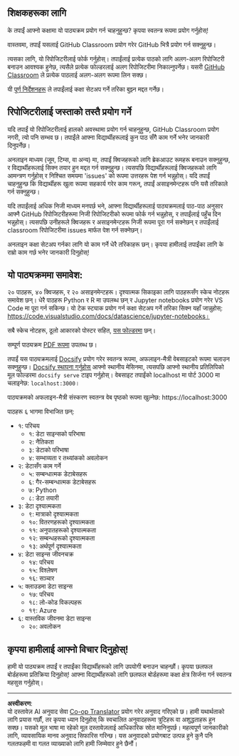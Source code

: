 <!--
CO_OP_TRANSLATOR_METADATA:
{
  "original_hash": "87f157ea00d36c1d12c14390d9852b50",
  "translation_date": "2025-08-27T16:38:02+00:00",
  "source_file": "for-teachers.md",
  "language_code": "ne"
}
-->
## शिक्षकहरूका लागि

के तपाईं आफ्नो कक्षामा यो पाठ्यक्रम प्रयोग गर्न चाहनुहुन्छ? कृपया स्वतन्त्र रूपमा प्रयोग गर्नुहोस्!

वास्तवमा, तपाईं यसलाई GitHub Classroom प्रयोग गरेर GitHub भित्रै प्रयोग गर्न सक्नुहुन्छ।

त्यसका लागि, यो रिपोजिटरीलाई फोर्क गर्नुहोस्। तपाईंलाई प्रत्येक पाठको लागि अलग-अलग रिपोजिटरी बनाउन आवश्यक हुनेछ, त्यसैले प्रत्येक फोल्डरलाई अलग रिपोजिटरीमा निकाल्नुपर्नेछ। यसरी [GitHub Classroom](https://classroom.github.com/classrooms) ले प्रत्येक पाठलाई अलग-अलग रूपमा लिन सक्छ। 

यी [पूर्ण निर्देशनहरू](https://github.blog/2020-03-18-set-up-your-digital-classroom-with-github-classroom/) ले तपाईंलाई कक्षा सेटअप गर्ने तरिका बुझ्न मद्दत गर्नेछ।

## रिपोजिटरीलाई जस्ताको तस्तै प्रयोग गर्ने

यदि तपाईं यो रिपोजिटरीलाई हालको अवस्थामा प्रयोग गर्न चाहनुहुन्छ, GitHub Classroom प्रयोग नगरी, त्यो पनि सम्भव छ। तपाईंले आफ्ना विद्यार्थीहरूलाई कुन पाठ सँगै काम गर्ने भनेर जानकारी दिनुपर्नेछ।

अनलाइन माध्यम (जूम, टिम्स, वा अन्य) मा, तपाईं क्विजहरूको लागि ब्रेकआउट रूमहरू बनाउन सक्नुहुन्छ, र विद्यार्थीहरूलाई सिक्न तयार हुन मद्दत गर्न सक्नुहुन्छ। त्यसपछि विद्यार्थीहरूलाई क्विजहरूको लागि आमन्त्रण गर्नुहोस् र निश्चित समयमा 'issues' को रूपमा उत्तरहरू पेश गर्न भन्नुहोस्। यदि तपाईं चाहनुहुन्छ कि विद्यार्थीहरू खुला रूपमा सहकार्य गरेर काम गरून्, तपाईं असाइनमेन्टहरू पनि यसै तरिकाले गर्न सक्नुहुन्छ।

यदि तपाईंलाई अधिक निजी माध्यम मनपर्छ भने, आफ्ना विद्यार्थीहरूलाई पाठ्यक्रमलाई पाठ-पाठ अनुसार आफ्नै GitHub रिपोजिटरीहरूमा निजी रिपोजिटरीको रूपमा फोर्क गर्न भन्नुहोस्, र तपाईंलाई पहुँच दिन भन्नुहोस्। त्यसपछि उनीहरूले क्विजहरू र असाइनमेन्टहरू निजी रूपमा पूरा गर्न सक्नेछन् र तपाईंलाई classroom रिपोजिटरीमा issues मार्फत पेश गर्न सक्नेछन्।

अनलाइन कक्षा सेटअप गर्नका लागि यो काम गर्ने धेरै तरिकाहरू छन्। कृपया हामीलाई तपाईंका लागि के राम्रो काम गर्छ भनेर जानकारी दिनुहोस्!

## यो पाठ्यक्रममा समावेश:

२० पाठहरू, ४० क्विजहरू, र २० असाइनमेन्टहरू। दृश्यात्मक सिकाइका लागि पाठहरूसँग स्केच नोटहरू समावेश छन्। धेरै पाठहरू Python र R मा उपलब्ध छन् र Jupyter notebooks प्रयोग गरेर VS Code मा पूरा गर्न सकिन्छ। यो टेक स्ट्याक प्रयोग गर्न कक्षा सेटअप गर्ने तरिका सिक्न यहाँ जान्नुहोस्: https://code.visualstudio.com/docs/datascience/jupyter-notebooks।

सबै स्केच नोटहरू, ठूलो आकारको पोस्टर सहित, [यस फोल्डरमा](../../sketchnotes) छन्।

सम्पूर्ण पाठ्यक्रम [PDF रूपमा](../../pdf/readme.pdf) उपलब्ध छ।

तपाईं यस पाठ्यक्रमलाई [Docsify](https://docsify.js.org/#/) प्रयोग गरेर स्वतन्त्र रूपमा, अफलाइन-मैत्री वेबसाइटको रूपमा चलाउन सक्नुहुन्छ। [Docsify स्थापना गर्नुहोस्](https://docsify.js.org/#/quickstart) आफ्नो स्थानीय मेसिनमा, त्यसपछि आफ्नो स्थानीय प्रतिलिपिको मूल फोल्डरमा `docsify serve` टाइप गर्नुहोस्। वेबसाइट तपाईंको localhost मा पोर्ट 3000 मा चलाइनेछ: `localhost:3000`।

पाठ्यक्रमको अफलाइन-मैत्री संस्करण स्वतन्त्र वेब पृष्ठको रूपमा खुल्नेछ: https://localhost:3000

पाठहरू ६ भागमा विभाजित छन्:

- १: परिचय
    - १: डेटा साइन्सको परिभाषा
    - २: नैतिकता
    - ३: डेटाको परिभाषा
    - ४: सम्भाव्यता र तथ्यांकको अवलोकन
- २: डेटासँग काम गर्ने
    - ५: सम्बन्धात्मक डेटाबेसहरू
    - ६: गैर-सम्बन्धात्मक डेटाबेसहरू
    - ७: Python
    - ८: डेटा तयारी
- ३: डेटा दृश्यात्मकता
    - ९: मात्राको दृश्यात्मकता
    - १०: वितरणहरूको दृश्यात्मकता
    - ११: अनुपातहरूको दृश्यात्मकता
    - १२: सम्बन्धहरूको दृश्यात्मकता
    - १३: अर्थपूर्ण दृश्यात्मकता
- ४: डेटा साइन्स जीवनचक्र
    - १४: परिचय
    - १५: विश्लेषण
    - १६: सञ्चार
- ५: क्लाउडमा डेटा साइन्स
    - १७: परिचय
    - १८: लो-कोड विकल्पहरू
    - १९: Azure
- ६: वास्तविक जीवनमा डेटा साइन्स
    - २०: अवलोकन

## कृपया हामीलाई आफ्नो विचार दिनुहोस्!

हामी यो पाठ्यक्रम तपाईं र तपाईंका विद्यार्थीहरूको लागि उपयोगी बनाउन चाहन्छौं। कृपया छलफल बोर्डहरूमा प्रतिक्रिया दिनुहोस्! आफ्ना विद्यार्थीहरूको लागि छलफल बोर्डहरूमा कक्षा क्षेत्र सिर्जना गर्न स्वतन्त्र महसुस गर्नुहोस्।

---

**अस्वीकरण**:  
यो दस्तावेज़ AI अनुवाद सेवा [Co-op Translator](https://github.com/Azure/co-op-translator) प्रयोग गरेर अनुवाद गरिएको छ। हामी यथार्थताको लागि प्रयास गर्छौं, तर कृपया ध्यान दिनुहोस् कि स्वचालित अनुवादहरूमा त्रुटिहरू वा अशुद्धताहरू हुन सक्छ। यसको मूल भाषा मा रहेको मूल दस्तावेज़लाई आधिकारिक स्रोत मानिनुपर्छ। महत्वपूर्ण जानकारीको लागि, व्यावसायिक मानव अनुवाद सिफारिस गरिन्छ। यस अनुवादको प्रयोगबाट उत्पन्न हुने कुनै पनि गलतफहमी वा गलत व्याख्याको लागि हामी जिम्मेवार हुने छैनौं।